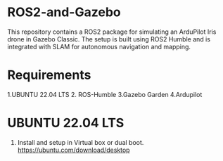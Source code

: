 # ROS2-and-Gazebo
This repository contains a ROS2 package for simulating an ArduPilot Iris drone in Gazebo Classic. The setup is built using ROS2 Humble and is integrated with SLAM for autonomous navigation and mapping.
# Requirements
1.UBUNTU 22.04 LTS
2. ROS-Humble
3.Gazebo Garden
4.Ardupilot

# UBUNTU 22.04 LTS
1. Install and setup in Virtual box or dual boot.
https://ubuntu.com/download/desktop
